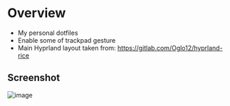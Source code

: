 # Overview
  - My personal dotfiles
  - Enable some of trackpad gesture
  - Main Hyprland layout taken from: https://gitlab.com/Oglo12/hyprland-rice
## Screenshot
![image](https://github.com/fm39hz/.dotfiles/assets/71458213/50e78336-2da2-40d6-8666-216bbed92d8b)
